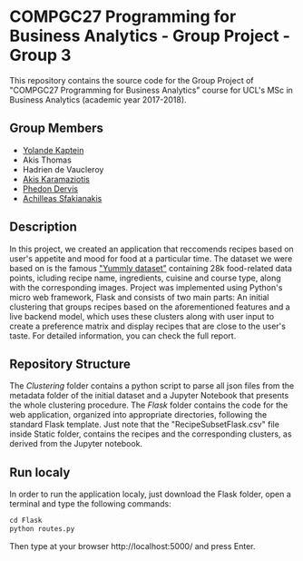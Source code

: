 ﻿# COMPGC27 Programming for Business Analytics - Group Project - Group 3

This repository contains the source code for the Group Project of "COMPGC27 Programming for Business Analytics" course for UCL's MSc in Business Analytics (academic year 2017-2018).

## Group Members
* [Yolande Kaptein](https://github.com/yolaCaptain)
* Akis Thomas
* Hadrien de Vaucleroy
* [Akis Karamaziotis](https://github.com/AkisKa)
* [Phedon Dervis](https://github.com/Pderv049)
* [Achilleas Sfakianakis](https://github.com/asfakianakis)

## Description

In this project, we created an application that reccomends recipes based on user's appetite and mood for food at a particular time. The dataset we were based on is the famous 
["Yummly dataset"](http://lherranz.org/datasets/) containing 28k food-related data points, icluding recipe name, ingredients, cuisine and course type, along with the corresponding 
images. Project was implemented using Python's micro web framework, Flask and consists of two main parts: An initial clustering that groups recipes based on the aforementioned features
and a live backend model, which uses these clusters along with user input to create a preference matrix and display recipes that are close to the user's taste. For detailed information, 
you can check the full report.

## Repository Structure
The *Clustering* folder contains a python script to parse all json files from the metadata folder of the initial dataset and a Jupyter Notebook that presents the whole clustering
procedure. The *Flask* folder contains the code for the web application, organized into appropriate directories, following the standard Flask template. Just note that the 
"RecipeSubsetFlask.csv" file inside Static folder, contains the recipes and the corresponding clusters, as derived from the Jupyter notebook.


## Run localy
In order to run the application localy, just download the Flask folder, open a terminal and type the following commands:

```python
cd Flask
python routes.py
``` 

Then type at your browser http://localhost:5000/ and press Enter.
